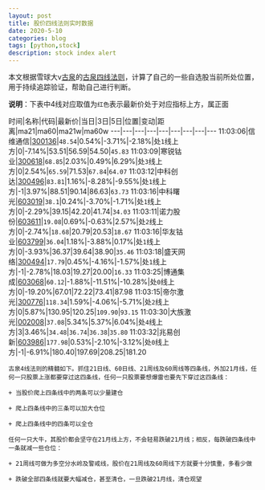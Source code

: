 ```yaml
---
layout: post
title: 股价四线法则实时数据
date: 2020-5-10
categories: blog
tags: [python,stock]
description: stock index alert
---
```



本文根据雪球大v[古泉](https://xueqiu.com/u/7148646888)的[古泉四线法则](https://xueqiu.com/7148646888/130498192)，计算了自己的一些自选股当前所处位置，用于持续追踪验证，帮助自己进行判断。

**说明**：下表中4线对应取值为`红色`表示最新价处于对应指标上方，属正面

时间|名称|代码|最新价|当日|3日|5日|位置|变动|距离|ma21|ma60|ma21w|ma60w
---|---|---|---|---|---|---|---|---
11:03:06|信维通信|[300136](https://xueqiu.com/S/SZ300136)|`48.54`|0.54%|-3.71%|-2.18%|处`1`线上方|0|-7.14%|53.51|56.59|54.50|`45.83`
11:03:09|寒锐钴业|[300618](https://xueqiu.com/S/SZ300618)|`68.85`|2.03%|0.49%|6.29%|处`3`线上方|0|2.54%|`65.59`|71.53|`67.84`|`64.07`
11:03:12|中科创达|[300496](https://xueqiu.com/S/SZ300496)|`83.81`|1.16%|-8.28%|-9.55%|处`1`线上方|-1|3.97%|88.51|90.14|86.63|`63.73`
11:03:16|中科曙光|[603019](https://xueqiu.com/S/SH603019)|`38.1`|0.24%|-3.70%|-1.71%|处`1`线上方|0|-2.29%|39.15|42.20|41.74|`34.03`
11:03:11|诺力股份|[603611](https://xueqiu.com/S/SH603611)|`19.08`|0.69%|-0.63%|2.57%|处`2`线上方|0|-2.74%|`18.68`|20.79|20.53|`18.67`
11:03:16|华友钴业|[603799](https://xueqiu.com/S/SH603799)|`36.04`|1.18%|-3.88%|0.17%|处`1`线上方|0|-3.93%|36.37|39.64|38.90|`35.46`
11:03:18|盛天网络|[300494](https://xueqiu.com/S/SZ300494)|`17.79`|0.45%|-4.16%|-1.57%|处`1`线上方|-1|-2.78%|18.03|19.27|20.00|`16.33`
11:03:25|博通集成|[603068](https://xueqiu.com/S/SH603068)|`60.12`|-1.88%|-11.51%|-10.28%|处`0`线上方|0|-19.20%|67.01|72.22|73.41|87.98
11:03:15|帝尔激光|[300776](https://xueqiu.com/S/SZ300776)|`118.34`|1.59%|-4.06%|-5.71%|处`2`线上方|0|5.87%|130.95|120.25|`109.90`|`93.15`
11:03:30|大族激光|[002008](https://xueqiu.com/S/SZ002008)|`37.08`|5.34%|5.37%|6.04%|处`4`线上方|3|3.46%|`34.48`|`36.74`|`36.38`|`35.80`
11:03:32|兆易创新|[603986](https://xueqiu.com/S/SH603986)|`177.98`|0.53%|-2.10%|-3.12%|处`0`线上方|-1|-6.91%|180.40|197.69|208.25|181.20

```
古泉4线法则的精髓如下。抓住21日线、60日线、21周线及60周线等四条线，外加21月线，任何一只股票上涨都要穿过这四条线，任何一只股票要想爆雷也要先下穿过这四条线：

+ 当股价爬上四条线中的两条可以少量建仓

+ 爬上四条线中的三条可以加大仓位

+ 爬上四条线中的四条可以全仓

任何一只大牛，其股价都会坚守在21月线上方，不会轻易跌破21月线；相反，每跌破四条线中一条就减一些仓位：

+ 21周线可做为多空分水岭及警戒线，股价在21周线及60周线下方就要十分慎重，多看少做

+ 跌破全部四条线就要大幅减仓，甚至清仓，一旦跌破21月线，清仓观望
```